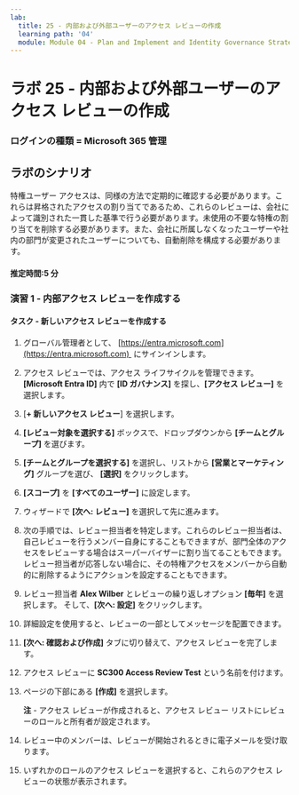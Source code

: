 ```yaml
---
lab:
  title: 25 - 内部および外部ユーザーのアクセス レビューの作成
  learning path: '04'
  module: Module 04 - Plan and Implement and Identity Governance Strategy
---
```


# ラボ 25 - 内部および外部ユーザーのアクセス レビューの作成

### ログインの種類 = Microsoft 365 管理

## ラボのシナリオ

特権ユーザー アクセスは、同様の方法で定期的に確認する必要があります。これらは昇格されたアクセスの割り当てであるため、これらのレビューは、会社によって識別された一貫した基準で行う必要があります。未使用の不要な特権の割り当てを削除する必要があります。また、会社に所属しなくなったユーザーや社内の部門が変更されたユーザーについても、自動削除を構成する必要があります。

#### 推定時間:5 分

### 演習 1 - 内部アクセス レビューを作成する

#### タスク - 新しいアクセス レビューを作成する

1. グローバル管理者として、 [https://entra.microsoft.com](https://entra.microsoft.com)  にサインインします。

2. アクセス レビューでは、アクセス ライフサイクルを管理できます。**[Microsoft Entra ID]** 内で **[ID ガバナンス]** を探し、**[アクセス レビュー]** を選択します。

3. [**+ 新しいアクセス レビュー**] を選択します。

4. **[レビュー対象を選択する]** ボックスで、ドロップダウンから **[チームとグループ]** を選びます。

5. **[チームとグループを選択する]** を選択し、リストから **[営業とマーケティング]** グループを選び、 **[選択]** をクリックします。

6. **[スコープ]** を **[すべてのユーザー]** に設定します。

7. ウィザードで **[次へ: レビュー]** を選択して先に進みます。

8. 次の手順では、レビュー担当者を特定します。これらのレビュー担当者は、自己レビューを行うメンバー自身にすることもできますが、部門全体のアクセスをレビューする場合はスーパーバイザーに割り当てることもできます。 レビュー担当者が応答しない場合に、その特権アクセスをメンバーから自動的に削除するようにアクションを設定することもできます。

9. レビュー担当者 **Alex Wilber** とレビューの繰り返しオプション **[毎年]** を選択します。  そして、**[次へ: 設定]** をクリックします。

10. 詳細設定を使用すると、レビューの一部としてメッセージを配置できます。

11. **[次へ: 確認および作成]** タブに切り替えて、アクセス レビューを完了します。

12. アクセス レビューに **SC300 Access Review Test** という名前を付けます。

13. ページの下部にある **[作成]** を選択します。

    **注** - アクセス レビューが作成されると、アクセス レビュー リストにレビューのロールと所有者が設定されます。

14. レビュー中のメンバーは、レビューが開始されるときに電子メールを受け取ります。

15. いずれかのロールのアクセス レビューを選択すると、これらのアクセス レビューの状態が表示されます。
